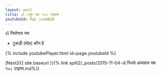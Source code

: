 ```yaml
---
layout: post
title: ॐ ाभुवे नमः १०८ टाइम्स
youtubeId: Pqv_ixdaWZA
---
```

 
 
 ॐ निर्वाणाय नमः  
 
 -  टुकड़ी (मोक्ष) कौन है 
 
  
 
  
 
 
 
 
 
 


{% include youtubePlayer.html id=page.youtubeId %}
 
[Next]({{ site.baseurl }}{% link  split2/_posts/2015-11-04-ॐ निधये अव्ययाय नमः १०८ टाइम्स.md%})
 
